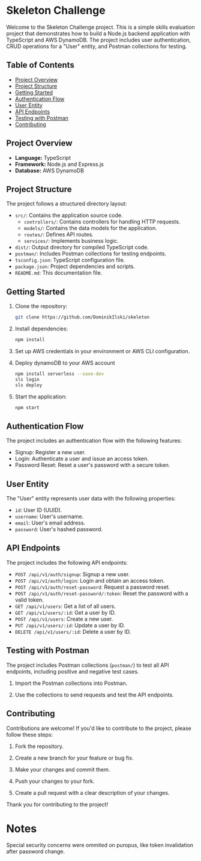 # Skeleton Challenge

Welcome to the Skeleton Challenge project. This is a simple skills evaluation project that demonstrates how to build a Node.js backend application with TypeScript and AWS DynamoDB. The project includes user authentication, CRUD operations for a "User" entity, and Postman collections for testing.

## Table of Contents

- [Project Overview](#project-overview)
- [Project Structure](#project-structure)
- [Getting Started](#getting-started)
- [Authentication Flow](#authentication-flow)
- [User Entity](#user-entity)
- [API Endpoints](#api-endpoints)
- [Testing with Postman](#testing-with-postman)
- [Contributing](#contributing)

## Project Overview

- **Language:** TypeScript
- **Framework:** Node.js and Express.js
- **Database:** AWS DynamoDB

## Project Structure

The project follows a structured directory layout:

- `src/`: Contains the application source code.
  - `controllers/`: Contains controllers for handling HTTP requests.
  - `models/`: Contains the data models for the application.
  - `routes/`: Defines API routes.
  - `services/`: Implements business logic.
- `dist/`: Output directory for compiled TypeScript code.
- `postman/`: Includes Postman collections for testing endpoints.
- `tsconfig.json`: TypeScript configuration file.
- `package.json`: Project dependencies and scripts.
- `README.md`: This documentation file.

## Getting Started

1. Clone the repository:

   ```bash
   git clone https://github.com/DominikIlski/skeleton
   ```

2. Install dependencies:

   ```bash
   npm install
   ```

3. Set up AWS credentials in your environment or AWS CLI configuration.

4. Deploy dynamoDB to your AWS account

   ```bash
   npm install serverless --save-dev
   sls login
   sls deploy
   ```

5. Start the application:
   ```bash
   npm start
   ```

## Authentication Flow

The project includes an authentication flow with the following features:

- Signup: Register a new user.
- Login: Authenticate a user and issue an access token.
- Password Reset: Reset a user's password with a secure token.

## User Entity

The "User" entity represents user data with the following properties:

- `id`: User ID (UUID).
- `username`: User's username.
- `email`: User's email address.
- `password`: User's hashed password.

## API Endpoints

The project includes the following API endpoints:

- `POST /api/v1/auth/signup`: Signup a new user.
- `POST /api/v1/auth/login`: Login and obtain an access token.
- `POST /api/v1/auth/reset-password`: Request a password reset.
- `POST /api/v1/auth/reset-password/:token`: Reset the password with a valid token.
- `GET /api/v1/users`: Get a list of all users.
- `GET /api/v1/users/:id`: Get a user by ID.
- `POST /api/v1/users`: Create a new user.
- `PUT /api/v1/users/:id`: Update a user by ID.
- `DELETE /api/v1/users/:id`: Delete a user by ID.

## Testing with Postman

The project includes Postman collections (`postman/`) to test all API endpoints, including positive and negative test cases.

1. Import the Postman collections into Postman.

2. Use the collections to send requests and test the API endpoints.

## Contributing

Contributions are welcome! If you'd like to contribute to the project, please follow these steps:

1. Fork the repository.

2. Create a new branch for your feature or bug fix.

3. Make your changes and commit them.

4. Push your changes to your fork.

5. Create a pull request with a clear description of your changes.

Thank you for contributing to the project!


# Notes
Special security concerns were ommited on puropus, like token invalidation after password change.